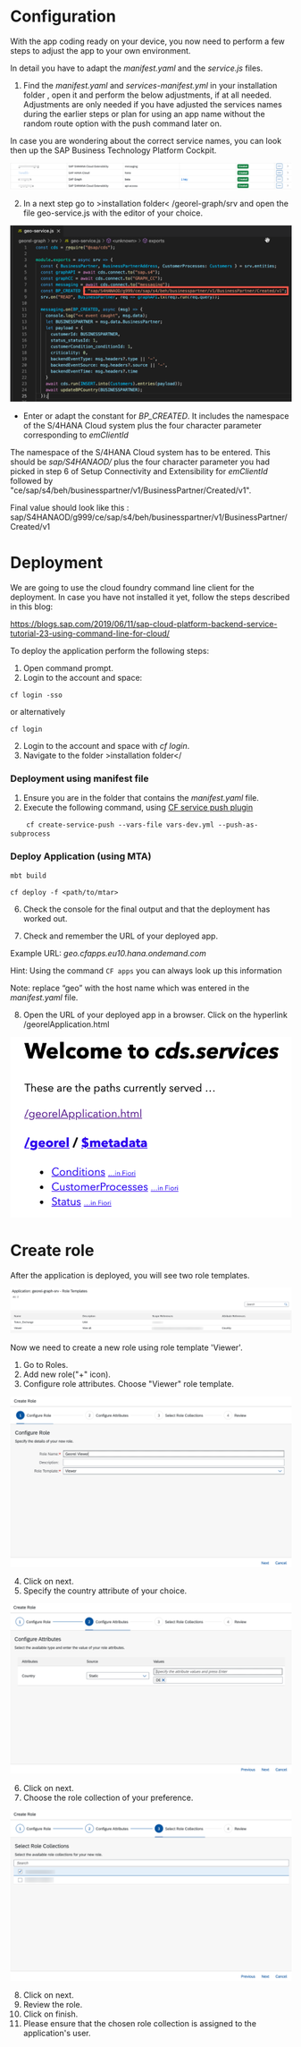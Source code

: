# Configuration

With the app coding ready on your device, you now need to perform a few steps to adjust the app to your own environment.
  
In detail you have to adapt the *manifest.yaml* and the *service.js* files.

1. Find the *manifest.yaml*  and *services-manifest.yml* in your installation folder , open it and perform the below
adjustments, if at all needed. Adjustments are only needed if you have adjusted the services names during the earlier steps or plan for using an app name without the random route option with the push command later on.
    
  In case you are wondering about the correct service names, you can look then up the SAP Business Technology Platform Cockpit.
  
 ![Services](./images/run2.png)
  
2. In a next step go to >installation folder< /georel-graph/srv and open the file geo-service.js with the editor of your choice.
  
 ![service file](./images/run3.png)  
  
- Enter or adapt the constant for *BP_CREATED*. It includes the namespace of the S/4HANA Cloud system plus the four character parameter corresponding to *emClientId*

The namespace of the S/4HANA Cloud system has to be entered. This should be *sap/S4HANAOD/* plus the four character parameter you had picked in step 6 of Setup Connectivity and Extensibility for *emClientId* followed by "ce/sap/s4/beh/businesspartner/v1/BusinessPartner/Created/v1".

Final value should look like this : sap/S4HANAOD/g999/ce/sap/s4/beh/businesspartner/v1/BusinessPartner/Created/v1


# Deployment

We are going to use the cloud foundry command line client for the deployment. In case you have not installed it yet, follow the steps described in this blog:

https://blogs.sap.com/2019/06/11/sap-cloud-platform-backend-service-tutorial-23-using-command-line-for-cloud/

To deploy the application perform the following steps:

1. Open command prompt.
2. Login to the account and space:

```
cf login -sso
```
or alternatively

```
cf login
```

2. Login to the account and space with *cf login*.
3. Navigate to the folder >installation folder</

### Deployment using manifest file
1. Ensure you are in the folder that contains the *manifest.yaml* file.
2. Execute the following command, using [CF service push plugin](https://github.com/dawu415/CF-CLI-Create-Service-Push-Plugin)



```
    cf create-service-push --vars-file vars-dev.yml --push-as-subprocess
```

### Deploy Application (using MTA)

```
mbt build
```

```
cf deploy -f <path/to/mtar>
```

6. Check the console for the final output and that the deployment has worked out.

7. Check and remember the URL of your deployed app.

Example URL: *geo.cfapps.eu10.hana.ondemand.com*

Hint: Using the command ```CF apps``` you can always look up this information

Note: replace “geo” with the host name which was entered in the *manifest.yaml* file.

8. Open the URL of your deployed app in a browser. Click on the hyperlink /georelApplication.html

 ![Application](./images/run4.png)


# Create role

After the application is deployed, you will see two role templates.

![RoleTemplate](./images/roleTemplates.png)

Now we need to create a new role using role template 'Viewer'.

1. Go to Roles.
2. Add new role("+" icon).
3. Configure role attributes. Choose "Viewer" role template.

![RoleStep1](./images/createRoleStep1.png)

4. Click on next.
5. Specify the country attribute of your choice.

![RoleStep2](./images/createRoleStep2.png)

6. Click on next.
7. Choose the role collection of your preference.

![RoleStep3](./images/createRoleStep3.png)

8. Click on next.
9. Review the role.
10. Click on finish.
11. Please ensure that the chosen role collection is assigned to the application's user.